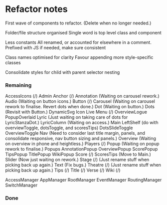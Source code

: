 # Refactor notes
First wave of components to refactor.
(Delete when no longer needed.)

Folder/file structure organised
    Single word is top level class and component

Less constants
    All renamed, or accounted for elsewhere in a comment.
    Prefixed with JS if needed, make sure consistent

Class names optimised for clarity
    Favour appending more style-specific classes

Consolidate styles for child with parent selector nesting

### Remaining

AccessIcons (/)
Admin
Anchor (/)
Annotation (Waiting on carousel rework.)
Audio (Waiting on button icons.)
Button (/)
Carousel (Waiting on carousel rework to finalise. Revert dots when done.)
Dot (Waiting on button.)
Dots (Revisit with Button.)
DynamicSvg
Icon
Live
    Menu (/)
    OverviewLogue
    PopupOverlaid
Lyric (Just waiting on taking care of dots for LyricStanzaDot.)
LyricColumn (Waiting on access.)
Main
    LeftShelf (do with overviewToggle, dotsToggle, and scoresTips)
    DotsSlideToggle
    OverviewToggle
Nav (Need to consider last title margin, panels, and consolidate responsive, nav button sizing and panels.)
Overview (Waiting on overview in phone and heightless.)
Players (/)
Popup (Waiting on popup rework to finalise.)
Popups
    AnnotationPopup
    OverviewPopup
    ScorePopup
    TipsPopup
    TitlePopup
    WikiPopup
Score (/)
ScoresTips (Move to Main.)
Slider (Now just waiting on rework.)
Stage (/) (Just rename stuff when picking back up again.)
Text (Fix bugs.)
Theatre (/) (Just rename stuff when picking back up again.)
Tips (/)
Title (/)
Verse (/)
Wiki (/)

AccessManager
AppManager
RootManager
EventManager
RoutingManager
SwitchManager

### Done
